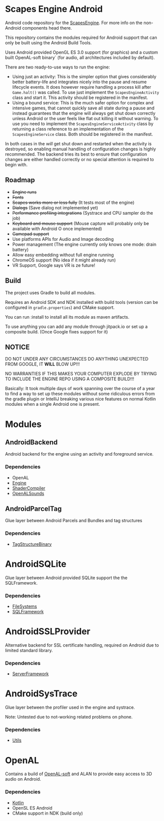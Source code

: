# Scapes Engine Android
Android code repository for the
[ScapesEngine](https://github.com/Tobi29/ScapesEngine).
For more info on the non-Android components head there.

This repository contains the modules required for Android support that can only
be built using the Android Build Tools.

Uses Android provided OpenGL ES 3.0 support (for graphics) and a custom built
OpenAL-soft binary` (for audio, all architectures included by default).

There are two ready-to-use ways to run the engine:
  * Using just an activity: This is the simpler option that gives considerably
    better battery-life and integrates nicely into the pause and resume
    lifecycle events. It does however require handling a process kill after
    `Game.halt()` was called.
    To use just implement the `ScapesEngineActivity` class and start it.
    This activity should be registered in the manifest.
  * Using a bound service: This is the much safer option for complex and
    intensive games, that cannot quickly save all state during a pause and
    instead guarantees that the engine will always get shut down correctly
    unless Android or the user feels like flat out killing it without warning.
    To use you need to implement the `ScapesEngineServiceActivity` class by
    returning a class reference to an implementation of the
    `ScapesEngineService` class. Both should be registered in the manifest.

In both cases in the *will* get shut down and restarted when the activity is
destroyed, so enabling manual handling of configuration changes is highly
recommended. The backend tries its best to ensure that configuration changes
are either handled correctly or no special attention is required to begin with.

## Roadmap
  * ~~Engine runs~~
  * ~~Fonts~~
  * ~~Scapes works more or less fully~~ (It tests most of the engine)
  * ~~Dialogs~~ (Save dialog not implemented yet)
  * ~~Performance profiling integrations~~ (Systrace and CPU sampler do the job)
  * ~~Keyboard and mouse support~~ (Mouse capture will probably only be
    available with Android O once implemented)
  * ~~Gamepad support~~
  * Use platforms APIs for Audio and Image decoding
  * Power management (The engine currently only knows one mode: drain battery)
  * Allow easy embedding without full engine running
  * ChromeOS support (No idea if it might already run)
  * VR Support, Google says VR is ze future!

## Build
The project uses Gradle to build all modules.

Requires an Android SDK and NDK installed with build tools (version can be
configured in `gradle.properties`) and CMake support.

You can run :install to install all its module as maven artifacts.

To use anything you can add any module through jitpack.io or set up a composite
build. (Once Google fixes support for it)

## NOTICE
DO NOT UNDER ANY CIRCUMSTANCES DO ANYTHING UNEXPECTED FROM GOOGLE, IT **WILL**
BLOW UP!!!

NO WARRANTIES IF THIS MAKES YOUR COMPUTER EXPLODE BY TRYING TO INCLUDE
THE ENGINE REPO USING A COMPOSITE BUILD!!!

Basically: It took multiple days of work spanning over the course of a year to
find a way to set up these modules without some ridiculous errors from the
gradle plugin or IntelliJ breaking various nice features on normal Kotlin
modules when a single Android one is present.

# Modules

## AndroidBackend
Android backend for the engine using an activity and foreground service.

### Dependencies
  * OpenAL
  * [Engine](https://github.com/Tobi29/ScapesEngine/tree/master/Engine)
  * [ShaderCompiler](
    https://github.com/Tobi29/ScapesEngine/tree/master/ShaderCompiler)
  * [OpenALSounds](
    https://github.com/Tobi29/ScapesEngine/tree/master/Backends/OpenALSounds)

## AndroidParcelTag
Glue layer between Android Parcels and Bundles and tag structures

### Dependencies
  * [TagStructureBinary](
    https://github.com/Tobi29/ScapesEngine/tree/master/Utils/TagStructureBinary)

# AndroidSQLite
Glue layer between Android provided SQLite support the the SQLFramework.

### Dependencies
  * [FileSystems](
    https://github.com/Tobi29/ScapesEngine/tree/master/FileSystems)
  * [SQLFramework](
    https://github.com/Tobi29/ScapesEngine/tree/master/SQLFramework)

# AndroidSSLProvider
Alternative backend for SSL certificate handling, required on Android due to
limited standard library.

### Dependencies
  * [ServerFramework](
    https://github.com/Tobi29/ScapesEngine/tree/master/ServerFramework)

# AndroidSysTrace
Glue layer between the profiler used in the engine and systrace.

Note: Untested due to not-working related problems on phone.

### Dependencies
  * [Utils](https://github.com/Tobi29/ScapesEngine/tree/master/Utils)

# OpenAL
Contains a build of [OpenAL-soft](https://github.com/kcat/openal-soft) and ALAN
to provide easy access to 3D audio on Android.

### Dependencies
  * [Kotlin](https://kotlinlang.org)
  * OpenSL ES Android
  * CMake support in NDK (build only)
